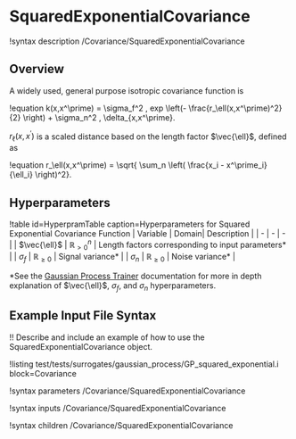 # SquaredExponentialCovariance

!syntax description /Covariance/SquaredExponentialCovariance

## Overview

A widely used, general purpose isotropic covariance function is

!equation
k(x,x^\prime) = \sigma_f^2 \, exp \left(- \frac{r_\ell(x,x^\prime)^2}{2} \right) + \sigma_n^2 \, \delta_{x,x^\prime}.

$r_\ell(x,x^\prime)$ is a scaled distance based on the length factor $\vec{\ell}$, defined as

!equation
r_\ell(x,x^\prime) = \sqrt{ \sum_n \left( \frac{x_i - x^\prime_i}{\ell_i} \right)^2}.

## Hyperparameters

!table id=HyperpramTable caption=Hyperparameters for Squared Exponential Covariance Function
| Variable | Domain| Description |
| - | - | - |
| $\vec{\ell}$ | $\mathbb{R}_{>0}^n$ | Length factors corresponding to input parameters\* |
| $\sigma_f$ | $\mathbb{R}_{\geq 0}$ | Signal variance\* |
| $\sigma_n$ | $\mathbb{R}_{\geq 0}$ | Noise variance\* |

\*See the [Gaussian Process Trainer](GaussianProcessTrainer.md) documentation for more in depth explanation of $\vec{\ell}$, $\sigma_f$, and $\sigma_n$ hyperparameters.

## Example Input File Syntax

!! Describe and include an example of how to use the SquaredExponentialCovariance object.

!listing test/tests/surrogates/gaussian_process/GP_squared_exponential.i block=Covariance

!syntax parameters /Covariance/SquaredExponentialCovariance

!syntax inputs /Covariance/SquaredExponentialCovariance

!syntax children /Covariance/SquaredExponentialCovariance
